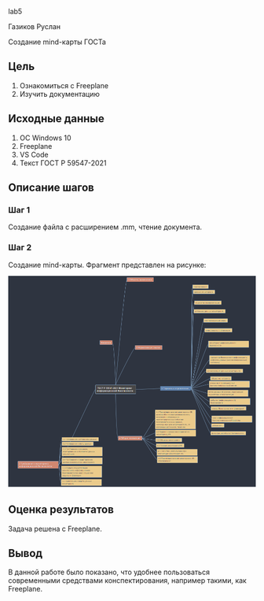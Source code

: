 lab5

Газиков Руслан

Создание mind-карты ГОСТа

## Цель

1.  Ознакомиться с Freeplane
2.  Изучить документацию

## Исходные данные

1.  ОС Windows 10
2.  Freeplane
3.  VS Code
4.  Текст ГОСТ Р 59547-2021

## Описание шагов

### Шаг 1

Создание файла с расширением .mm, чтение документа.

### Шаг 2

Создание mind-карты. Фрагмент представлен на рисунке:

![alt text](./1.png)


## Оценка результатов

Задача решена с Freeplane.

## Вывод

В данной работе было показано, что удобнее пользоваться современными
средствами конспектирования, например такими, как Freeplane.
